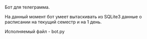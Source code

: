 Бот для телеграмма.

На данный момент бот умеет вытаскивать из SQLite3 данные о расписании на текущий семестр и на 1 день.

Исполняемый файл - bot.py
